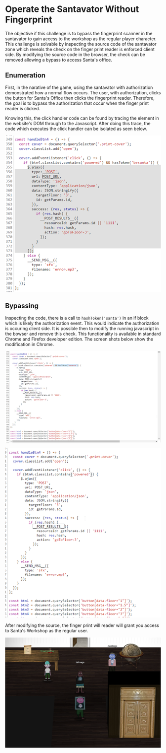 # Operate the Santavator Without Fingerprint
The objective if this challenge is to bypass the fingerprint scanner in the santavator to gain access to the workshop as the regular player character. This challenge is solvable by inspecting the source code of the santavator zone which reveals the check on the finger print reader is enforced client side. By modifying the source code in the browser, the check can be removed allowing a bypass to access Santa's office.
## Enumeration
First, in the narative of the game, using the santavator with authorization demonstrated how a normal flow occurs. The user, with authorization, clicks the button for Santa's Office then clicks the fingerprint reader. Therefore, the goal is to bypass the authorization that occur when the finger print reader is clicked.

Knowing this, the click handler code can be found by tracing the element in the website's DOM through to the Javascript. After doing this trace, the code which executes the click handler can be isolated as seen below.

![Click Handler](img/fingerprint_click_handler.png)

## Bypassing
Inspecting the code, there is a call to `hashToken('santa')` in an if block which is likely the authorization event. This would indicate the authorization is occuring client side. It is possible then to modify the running javascript in the bowser and remove this check. This functionality is available in standard Chrome and Firefox developer edition. The screen shots below show the modification in Chrome.

![Token Check](img/remove_token.png)

![Token Check Removed](img/removed_token.png)

After modifying the source, the finger print will reader will grant you access to Santa's Workshop as the regular user.

![Regular User in Workshop](img/bypass.png)